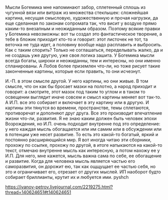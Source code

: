 Мысли Богемика мне напоминают забор, сплетенный сплошь из чугунной вязи или витраж из множества стеклышек: сложнейшая картина, несущая смысловую, художественную и прочая нагрузки, да еще сделанная по законам сопромата так, что висит у воздухе прямо каким-то внезапным и неожиданным образом. Поэтому всякие правки у Богемика невозможны: вот ты создал это фантастическое творение, а тебе в бложик приходит кто-то и говорит: этот листочек не тот, та веточка не туда идет, а половину вообще надо расплавить и выбросить. Как с таким спорить? Только не соглашаться, переделывать жалко, да и не создашь уже другую, уже своя логика зашита. У Богемика мысли всегда богаты, широки и неожиданны, тем и интересны, но они именно спланированы. А Лобов более приземлен что-ли, но тоже рисует такие законченные картины, которые если править, то они исчезнут.

И.-П. в этом смысле другой. У него картины, но они живые. В том смысле, что он как бы бросает мазки на полотно, а народ приходит и говорит: а смотрите, этот мазок под таким то углом и в таком то освещении выглядит иначе совсем и смысл картины меняет вот так-то. А И.П. все это собирает и включает в эту картину или в другую. И картины эти тянутся во времени, пространстве, темы сплетаются, противоречат и дополняют друг друга. Все это производит впечатление жизни что-ли, развития. Я не знаю каким должен быть человек эпохи Возрождения, но И.П. очень подходит внутренне под это определение: у него каждая мысль обогащается или им самим или в обсуждении или в потенции уже несет развитие. То есть это какой-то богатый, яркий и постоянно расширяющийся мир. Я вот иногда читаю эти сборники, прохожу по ссылке, прохожу по другой, в итоге натыкаются на какой-то текст, отмечаю внутренне мысль как интересную, а потом нахожу ее у И.П. Для него, мне кажется, мысль важна сама по себе, ее обогащение и развитие. Когда для человека мысль является частью его саморазвития, он дорожит ею, так как ощщущает ее частью себя, но это и ограничивает его, отрезает от других мыслей. ИП наоборот будто собирает бриллианты, крутит их и любуется ими. pyshch

https://ivanov-petrov.livejournal.com/2219275.html?thread=140624651#t140624651